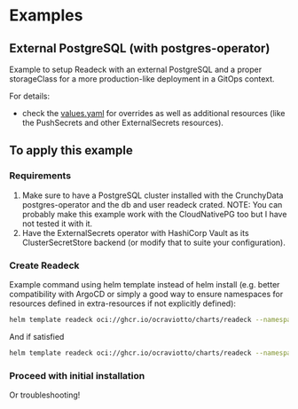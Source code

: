 # Examples

## External PostgreSQL (with postgres-operator)

Example to setup Readeck with an external PostgreSQL and a proper storageClass for a more production-like deployment in a GitOps context.

For details:

- check the [values.yaml](values.yaml) for overrides as well as additional resources (like the PushSecrets and other ExternalSecrets resources).

## To apply this example

### Requirements

1. Make sure to have a PostgreSQL cluster installed with the CrunchyData postgres-operator and the db and user readeck crated. NOTE: You can probably make this example work with the CloudNativePG too but I have not tested it with it.
2. Have the ExternalSecrets operator with HashiCorp Vault as its ClusterSecretStore backend (or modify that to suite your configuration).

### Create Readeck

Example command using helm template instead of helm install (e.g. better compatibility with ArgoCD or simply a good way to ensure namespaces for resources defined in extra-resources if not explicitly defined):

```sh
helm template readeck oci://ghcr.io/ocraviotto/charts/readeck --namespace readeck --values /path/to/values.yaml --skip-tests | kubectl --namespace readeck diff -f -
```

And if satisfied

```sh
helm template readeck oci://ghcr.io/ocraviotto/charts/readeck --namespace readeck --values /path/to/values.yaml --skip-tests | kubectl --namespace readeck apply -f -
```

### Proceed with initial installation

Or troubleshooting!
